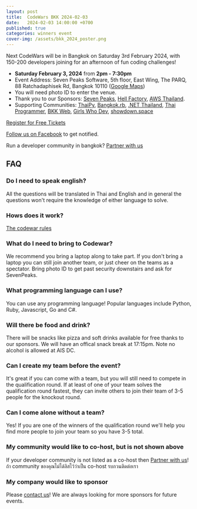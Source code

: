 ```yaml
---
layout: post
title:  CodeWars BKK 2024-02-03
date:   2024-02-03 14:00:00 +0700
published: true
categories: winners event
cover-img: /assets/bkk_2024_poster.png
---
```


Next CodeWars will be in Bangkok on Saturday 3rd February 2024, with 150-200 developers joining for an afternoon of fun coding challenges!

- **Saturday February 3, 2024** from **2pm - 7:30pm**
- Event Address: Seven Peaks Software, 5th floor, East Wing, The PARQ, 88 Ratchadaphisek Rd, Bangkok 10110 ([Google Maps](https://maps.app.goo.gl/MpTcUXiQg2z7cRdT8))
- You will need photo ID to enter the venue.
- Thank you to our Sponsors: [Seven Peaks](https://sevenpeakssoftware.com/), [Hell Factory](https://www.hellfactory.com/), [AWS Thailand](https://aws.amazon.com/th/).
- Supporting Communities: [ThaiPy](thaipy.github.io), [Bangkok.rb](https://bangkokrb.org/), 
  [.NET Thailand](https://www.meetup.com/dotnet-bkk/), [Thai Programmer](https://www.thaiprogrammer.org/),
  [BKK Web](https://www.eventbrite.com/o/bkk-web-13116740934), [Girls Who Dev](https://www.facebook.com/girlswhodev/), [showdown.space](https://web.facebook.com/showdown.space)

<a class="btn btn-primary btn-lg btn-block" href="https://docs.google.com/forms/d/e/1FAIpQLSe7KKtFGwe5Y68-OVs9MgX_kUqWSN8WD78nmOjjozzEUvVCdg/viewform" role="button">Register for Free Tickets</a>

[Follow us on Facebook](https://www.facebook.com/codewarfederation) to get notified.

Run a developer community in bangkok? [Partner with us](https://forms.gle/V1CGTH6FdggYwXnU6)

## FAQ

### Do I need to speak english?

All the questions will be translated in Thai and English and in general the questions won't require the knowledge of either language to solve.

### Hows does it work?

[The codewar rules](/#rules)

### What do I need to bring to Codewar?

We recommend you bring a laptop along to take part. If you don't bring a laptop you can still join another team, or just cheer on the teams as a spectator.
Bring photo ID to get past security downstairs and ask for SevenPeaks.

### What programming language can I use?
You can use any programming language! Popular languages include Python, Ruby, Javascript, Go and C#.

### Will there be food and drink?
There will be snacks like pizza and soft drinks available for free thanks to our sponsors. We will have an offical snack break at 17:15pm. Note no alcohol is allowed at AIS DC.

### Can I create my team before the event?</summary>
It's great if you can come with a team, but you will still need to compete in the qualification round. If at least of one of your team solves the qualification round fastest, they can invite others to join their team of 3-5 people for the knockout round.

### Can I come alone without a team?
Yes! If you are one of the winners of the qualification round we'll help you find more people to join your team so you have 3-5 total. 

### My community would like to co-host, but is not shown above
If your developer community is not listed as a co-host then [Partner with us](https://forms.gle/V1CGTH6FdggYwXnU6)! ถ้า community ของคุณไม่ได้ลิสไว้ว่าเป็น co-host รบกวนติดต่อเรา

### My company would like to sponsor
Please <a href="https://m.me/codewarfederation">contact us</a>! We are always looking for more sponsors for future events.
